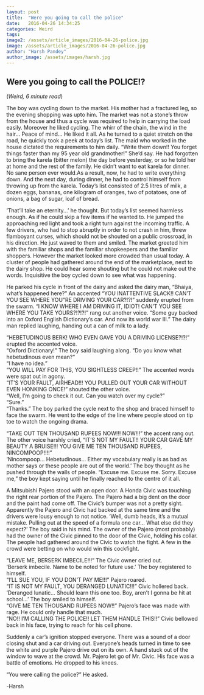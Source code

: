 ```yaml
---
layout: post
title:  "Were you going to call the police"
date:   2016-04-26 14:34:25
categories: Weird
tags: 
image2: /assets/article_images/2016-04-26-police.jpg
image: /assets/article_images/2016-04-26-police.jpg
author: "Harsh Pandey"
author_image: /assets/images/harsh.jpg
---
```

<h2>Were you going to call the POLICE!?</h2>
(<i>Weird, 6 minute read</i>)
<p>The boy was cycling down to the market. His mother had a fractured leg, so the evening shopping was upto him. The market was not a stone’s throw from the house and thus a cycle was required to help in carrying the load easily. Moreover he liked cycling. The whirr of the chain, the wind in the hair… Peace of mind… He liked it all. As he turned to a quiet stretch on the road, he quickly took a peek at today’s list. The maid who worked in the house dictated the requirements to him daily. “Write them down!! You forget things faster than my 95 year old grandmother!” She’d say. He had forgotten to bring the karela (bitter melon) the day before yesterday, or so he told her at home and the rest of the family. He didn’t want to eat karela for dinner. No sane person ever would.As a result, now, he had to write everything down. And the next day, during dinner, he had to control himself from throwing up from the karela. Today’s list consisted of 2.5 litres of milk, a dozen eggs, bananas, one kilogram of oranges, two of potatoes, one of onions, a bag of sugar, loaf of bread.</p>
<p>‘That’ll take an eternity…’ he thought. But today’s list seemed harmless enough. As if he could skip a few items if he wanted to. He jumped the approaching red light and took a right turn against the incoming traffic. A few drivers, who had to stop abruptly in order to not crash in him, threw flamboyant curses, which should not be shouted on a public crossroad, in his direction. He just waved to them and smiled. The market greeted him with the familiar shops and the familiar shopkeepers and the familiar shoppers. However the market looked more crowded than usual today. A cluster of people had gathered around the end of the marketplace, next to the dairy shop. He could hear some shouting but he could not make out the words. Inquisitive the boy cycled down to see what was happening.</p>
<p>He parked his cycle in front of the dairy and asked the dairy man, “Bhaiya, what’s happened here?” An accented “YOU INATTENTIVE SLACK!! CAN’T YOU SEE WHERE YOU”RE DRIVING YOUR CAR?!?!” suddenly erupted from the swarm. “I KNOW WHERE I AM DRIVING IT, IDIOT! CAN’T YOU SEE WHERE YOU TAKE YOURS?!?!?!” rang out another voice.
“Some guy backed into an Oxford English Dictionary’s car. And now its world war III.” The dairy man replied laughing, handing out a can of milk to a lady.</p>
<p>“HEBETUDINOUS BERK! WHO EVEN GAVE YOU A DRIVING LICENSE?!?!” erupted the accented voice.<br>
“Oxford Dictionary!” The boy said laughing along. “Do you know what hebetudinous even mean?”<br>
“I have no idea.”<br>
“YOU WILL PAY FOR THIS, YOU SIGHTLESS CREEP!!” The accented words were spat out in agony.<br>
“IT’S YOUR FAULT, AIRHEAD!!! YOU PULLED OUT YOUR CAR WITHOUT EVEN HONKING ONCE!” shouted the other voice.<br>
“Well, I’m going to check it out. Can you watch over my cycle?”<br>
“Sure.”<br>
“Thanks.” The boy parked the cycle next to the shop and braced himself to face the swarm. He went to the edge of the line where people stood on tip toe to watch the ongoing drama.</p>
<p>“TAKE OUT TEN THOUSAND RUPEES NOW!!! NOW!!!” the accent rang out.<br>
The other voice harshly cried, “IT’S NOT MY FAULT!! YOUR CAR GAVE MY BEAUTY A BRUISE!!! YOU GIVE ME TEN THOUSAND RUPEES, NINCOMPOOP!!!!”<br>
‘Nincompoop… Hebetudinous… Either my vocabulary really is as bad as mother says or these people are out of the world.’ The boy thought as he pushed through the walls of people. “Excuse me. Excuse me. Sorry. Excuse me,” the boy kept saying until he finally reached to the centre of it all.</p>
<p>A Mitsubishi Pajero stood with an open door. A Honda Civic was touching the right rear portion of the Pajero. The Pajero had a big dent on the door and the paint had come off. The Civic’s bumper was not a pretty sight. Apparently the Pajero and Civic had backed at the same time and the drivers were lousy enough to not notice. ‘Well, dumb heads, it’s a mutual mistake. Pulling out at the speed of a formula one car… What else did they expect?’ The boy said in his mind. The owner of the Pajero (most probably) had the owner of the Civic pinned to the door of the Civic, holding his collar. The people had gathered around the Civic to watch the fight. A few in the crowd were betting on who would win this cockfight.</p>
<p>“LEAVE ME, BERSERK IMBECILE!!!” The Civic owner cried out.<br>
‘Berserk imbecile. Name to be noted for future use.’ The boy registered to himself.<br>
“I’LL SUE YOU, IF YOU DON’T PAY ME!!!” Pajero roared.<br>
“IT IS NOT MY FAULT, YOU DERANGED LUNATIC!!!” Civic hollered back.<br>
‘Deranged lunatic… Should learn this one too. Boy, aren’t I gonna be hit at school…’ The boy smiled to himself.<br>
“GIVE ME TEN THOUSAND RUPEES NOW!!” Pajero’s face was made with rage. He could only handle that much.<br>
“NO!! I’M CALLING THE POLICE!! LET THEM HANDLE THIS!!” Civic bellowed back in his face, trying to reach for his cell phone.</p>
<p>Suddenly a car’s ignition stopped everyone. There was a sound of a door closing shut and a car driving out. Everyone’s heads turned in time to see the white and purple Pajero drive out on its own. A hand stuck out of the window to wave at the crowd. Mr. Pajero let go of Mr. Civic. His face was a battle of emotions. He dropped to his knees.</p>
<p>“You were calling the police?” He asked.</p>
-Harsh